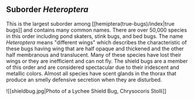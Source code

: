 ## Suborder *Heteroptera*

This is the largest suborder among [[hemiptera(true-bugs)/index|true bugs]] and contains many common names. There are over 50,000 species in this order including pond skaters, stink bugs, and bed bugs. The name *Heteroptera* means "different wings" which describes the characteristic of these bugs having wing that are half opaque and thickened and the other half membranous and translucent. Many of these species have lost their wings or they are inefficient and can not fly.  The shield bugs are a member of this order and are considered spectacular due to their iridescent and metallic colors. Almost all species have scent glands in the thorax that produce an smelly defensive secretion when they are disturbed. 

![[shieldbug.jpg|Photo of a Lychee Shield Bug, Chrysocoris Stolli]]











